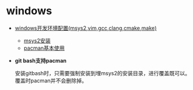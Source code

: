 # windows

- [windows开发环境配置(msys2,vim,gcc,clang,cmake,make)](-)
  - [msys2安装](msys2.install.md)
  - [pacman基本使用](pacman.use.md)

- **git bash支持pacman**

  ​	安装gitbash时，只需要强制安装到埋msys2的安装目录，进行覆盖既可以。覆盖时pacman并不会删除掉。